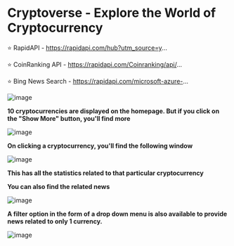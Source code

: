 # Cryptoverse - Explore the World of Cryptocurrency

⭐ RapidAPI - https://rapidapi.com/hub?utm_source=y...

⭐ CoinRanking API - https://rapidapi.com/Coinranking/api/...

⭐ Bing News Search - https://rapidapi.com/microsoft-azure-...

![image](https://user-images.githubusercontent.com/66728375/172129060-b6122820-a89b-4b77-8890-e120e47dcd64.png)

**10 cryptocurrencies are displayed on the homepage. But if you click on the "Show More" button, you'll find more**

![image](https://user-images.githubusercontent.com/66728375/172129233-ce8bb926-cc75-4981-88a1-f3917d59f1f7.png)


**On clicking a cryptocurrency, you'll find the following window**

![image](https://user-images.githubusercontent.com/66728375/172128877-bde233a1-33bc-445d-8419-4da816e7e0d7.png)

**This has all the statistics related to that particular cryptocurrency**

**You can also find the related news**

![image](https://user-images.githubusercontent.com/66728375/172130483-0a2cd64e-75f1-4aba-af54-ba77d689fb19.png)



**A filter option in the form of a drop down menu is also available to provide news related to only 1 currency.**

![image](https://user-images.githubusercontent.com/66728375/172130420-4a73ea5d-647d-469c-92f2-85989e6adca2.png)

